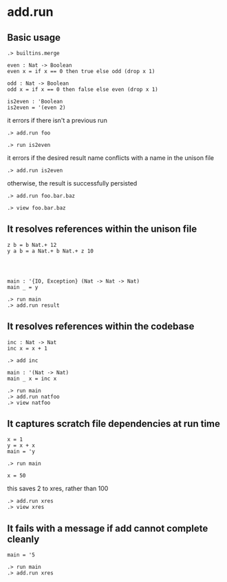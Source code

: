# add.run

## Basic usage

```ucm:hide
.> builtins.merge
```

```unison
even : Nat -> Boolean
even x = if x == 0 then true else odd (drop x 1)

odd : Nat -> Boolean
odd x = if x == 0 then false else even (drop x 1)

is2even : 'Boolean
is2even = '(even 2)
```

it errors if there isn't a previous run

```ucm:error
.> add.run foo
```

```ucm
.> run is2even
```

it errors if the desired result name conflicts with a name in the
unison file
```ucm:error
.> add.run is2even
```

otherwise, the result is successfully persisted
```ucm
.> add.run foo.bar.baz
```

```ucm
.> view foo.bar.baz
```

## It resolves references within the unison file

```unison
z b = b Nat.+ 12
y a b = a Nat.+ b Nat.+ z 10




main : '{IO, Exception} (Nat -> Nat -> Nat)
main _ = y
```

```ucm
.> run main
.> add.run result
```

## It resolves references within the codebase

```unison
inc : Nat -> Nat
inc x = x + 1
```

```ucm
.> add inc
```

```unison
main : '(Nat -> Nat)
main _ x = inc x
```

```ucm
.> run main
.> add.run natfoo
.> view natfoo
```

## It captures scratch file dependencies at run time

```unison
x = 1
y = x + x
main = 'y
```

```ucm
.> run main
```


```unison
x = 50
```

this saves 2 to xres, rather than 100
```ucm
.> add.run xres
.> view xres
```

## It fails with a message if add cannot complete cleanly

```unison
main = '5
```

```ucm:error
.> run main
.> add.run xres
```

